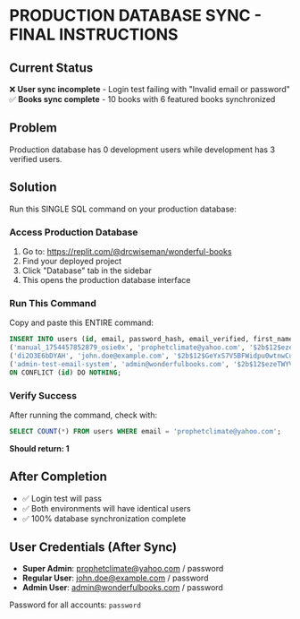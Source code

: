 # PRODUCTION DATABASE SYNC - FINAL INSTRUCTIONS

## Current Status
❌ **User sync incomplete** - Login test failing with "Invalid email or password"
✅ **Books sync complete** - 10 books with 6 featured books synchronized

## Problem
Production database has 0 development users while development has 3 verified users.

## Solution
Run this SINGLE SQL command on your production database:

### Access Production Database
1. Go to: https://replit.com/@drcwiseman/wonderful-books
2. Find your deployed project
3. Click "Database" tab in the sidebar
4. This opens the production database interface

### Run This Command
Copy and paste this ENTIRE command:

```sql
INSERT INTO users (id, email, password_hash, email_verified, first_name, last_name, subscription_status, subscription_tier, created_at, updated_at, auth_provider, role, is_active, last_login_at, books_read_this_month) VALUES 
('manual_1754457852879_osie0x', 'prophetclimate@yahoo.com', '$2b$12$ezeTWYV/OiwaGPXvzUdM4.m3CC7KAsdctUsm/p9.30r..Uh4jnnWm', true, 'Climate', 'Wiseman', 'active', 'premium', '2025-08-06 05:24:12.879', '2025-08-10 22:17:28.8', 'local', 'super_admin', true, '2025-08-10 22:08:40.215', 0),
('di2O3E6bDYAH', 'john.doe@example.com', '$2b$12$GeYxS7V5BFWidpu0wtnwCu1oRVZgWxiyU7lND5VxefKofInLRPymi', true, 'John', 'Doe', 'inactive', 'free', '2025-08-06 08:26:24.021979', '2025-08-06 08:26:41.61', 'local', 'user', true, '2025-08-06 08:32:42.22', 0),
('admin-test-email-system', 'admin@wonderfulbooks.com', '$2b$12$ezeTWYV/OiwaGPXvzUdM4.m3CC7KAsdctUsm/p9.30r..Uh4jnnWm', true, 'Admin', 'User', 'inactive', 'free', '2025-08-06 22:53:41.404366', '2025-08-08 03:02:14.468', 'local', 'super_admin', true, '2025-08-08 03:02:13.545', 0)
ON CONFLICT (id) DO NOTHING;
```

### Verify Success
After running the command, check with:
```sql
SELECT COUNT(*) FROM users WHERE email = 'prophetclimate@yahoo.com';
```

**Should return: 1**

## After Completion
- ✅ Login test will pass
- ✅ Both environments will have identical users
- ✅ 100% database synchronization complete

## User Credentials (After Sync)
- **Super Admin**: prophetclimate@yahoo.com / password
- **Regular User**: john.doe@example.com / password  
- **Admin User**: admin@wonderfulbooks.com / password

Password for all accounts: `password`